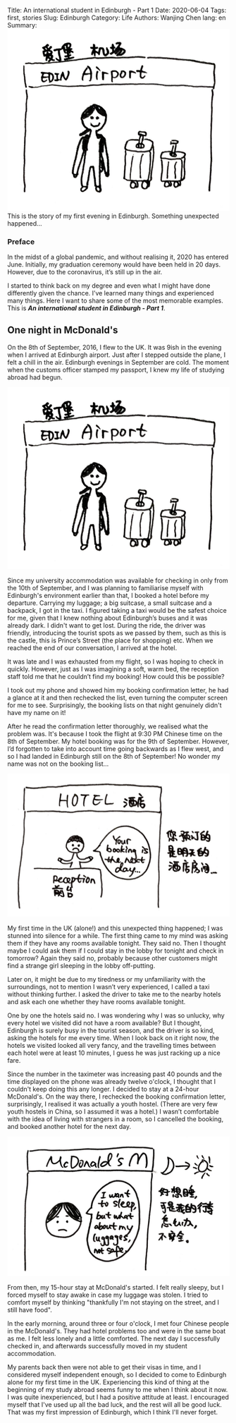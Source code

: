 Title: An international student in Edinburgh - Part 1
Date: 2020-06-04
Tags: first, stories
Slug: Edinburgh
Category: Life
Authors: Wanjing Chen
lang: en
Summary: <img src="/images/macdonald/airport.jpg" alt="" class="headerimg"/> This is the story of my first evening in Edinburgh. Something unexpected happened...


### Preface
In the midst of a global pandemic, and without realising it, 2020 has entered June. Initially, my graduation ceremony would have been held in 20 days. However, due to the coronavirus, it’s still up in the air.

I started to think back on my degree and even what I might have done differently given the chance. I’ve learned many things and experienced many things. Here I want to share some of the most memorable examples. This is ***An international student in Edinburgh - Part 1***.

## One night in McDonald's
On the 8th of September, 2016, I flew to the UK. It was 9ish in the evening when I arrived at Edinburgh airport. Just after I stepped outside the plane, I felt a chill in the air. Edinburgh evenings in September are cold. The moment when the customs officer stamped my passport, I knew my life of studying abroad had begun.

![The image of me arriving the airport](/images/macdonald/airport.jpg)

Since my university accommodation was available for checking in only from the 10th of September, and I was planning to familiarise myself with Edinburgh's environment earlier than that, I booked a hotel before my departure. Carrying my luggage; a big suitcase, a small suitcase and a backpack, I got in the taxi. I figured taking a taxi would be the safest choice for me, given that I knew nothing about Edinburgh’s buses and it was already dark. I didn't want to get lost. During the ride, the driver was friendly, introducing the tourist spots as we passed by them, such as this is the castle, this is Prince’s Street (the place for shopping) etc. When we reached the end of our conversation, I arrived at the hotel.

It was late and I was exhausted from my flight, so I was hoping to check in quickly. However, just as I was imagining a soft, warm bed, the reception staff told me that he couldn’t find my booking! How could this be possible?

I took out my phone and showed him my booking confirmation letter, he had a glance at it and then rechecked the list, even turning the computer screen for me to see. Surprisingly, the booking lists on that night genuinely didn't have my name on it!

After he read the confirmation letter thoroughly, we realised what the problem was. It's because I took the flight at 9:30 PM Chinese time on the 8th of September. My hotel booking was for the 9th of September. However, I’d forgotten to take into account time going backwards as I flew west, and so I had landed in Edinburgh still on the 8th of September! No wonder my name was not on the booking list…

![The image of hotel staff telling me my name was not on the booking list](/images/macdonald/hotel.jpg)

My first time in the UK (alone!) and this unexpected thing happened; I was stunned into silence for a while. The first thing came to my mind was asking them if they have any rooms available tonight. They said no. Then I thought maybe I could ask them if I could stay in the lobby for tonight and check in tomorrow? Again they said no, probably because other customers might find a strange girl sleeping in the lobby off-putting.

Later on, it might be due to my tiredness or my unfamiliarity with the surroundings, not to mention I wasn’t very experienced, I called a taxi without thinking further. I asked the driver to take me to the nearby hotels and ask each one whether they have rooms available tonight.

One by one the hotels said no. I was wondering why I was so unlucky, why every hotel we visited did not have a room available? But I thought, Edinburgh is surely busy in the tourist season, and the driver is so kind, asking the hotels for me every time. When I look back on it right now, the hotels we visited looked all very fancy, and the travelling times between each hotel were at least 10 minutes, I guess he was just racking up a nice fare.

Since the number in the taximeter was increasing past 40 pounds and the time displayed on the phone was already twelve o'clock, I thought that I couldn't keep doing this any longer. I decided to stay at a 24-hour McDonald's. On the way there, I rechecked the booking confirmation letter, surprisingly, I realised it was actually a youth hostel. (There are very few youth hostels in China, so I assumed it was a hotel.) I wasn’t comfortable with the idea of living with strangers in a room, so I cancelled the booking, and booked another hotel for the next day.

![The image of me staying at McDonald's](/images/macdonald/mcdonald.jpg)

From then, my 15-hour stay at McDonald's started. I felt really sleepy, but I forced myself to stay awake in case my luggage was stolen. I tried to comfort myself by thinking "thankfully I'm not staying on the street, and I still have food".

In the early morning, around three or four o'clock, I met four Chinese people in the McDonald's. They had hotel problems too and were in the same boat as me. I felt less lonely and a little comforted. The next day I successfully checked in, and afterwards successfully moved in my student accommodation.

My parents back then were not able to get their visas in time, and I considered myself independent enough, so I decided to come to Edinburgh alone for my first time in the UK. Experiencing this kind of thing at the beginning of my study abroad seems funny to me when I think about it now. I was quite inexperienced, but I had a positive attitude at least. I encouraged myself that I've used up all the bad luck, and the rest will all be good luck. That was my first impression of Edinburgh, which I think I'll never forget.

